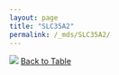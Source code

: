 ```yaml
---
layout: page
title: "SLC35A2"
permalink: /_mds/SLC35A2/
---
```


![](../../alns_9.28.22/aln_5HSAA099856_0.964.png?raw=true
)
[Back to Table](../../display)
